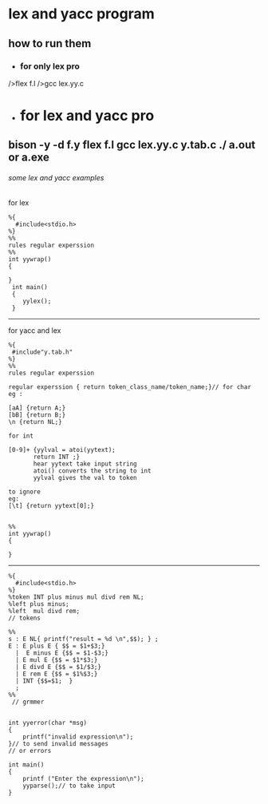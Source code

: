 # lex and yacc program 

## how to run them 
* ###  for only lex pro


/>flex f.l 
/>gcc lex.yy.c

* # for lex and yacc pro 

bison -y -d f.y
flex f.l
gcc lex.yy.c y.tab.c
./ a.out or a.exe
---------------
###### some lex and yacc examples 
for lex 

```
%{
  #include<stdio.h>
%}
%%
rules regular experssion
%%
int yywrap()
{

}
 int main()
 {
    yylex();
 }

 ```
 -------------------------------
 for yacc and lex

 ```
 %{
  #include"y.tab.h"
%}
%%
rules regular experssion

regular experssion { return token_class_name/token_name;}// for char
eg :

[aA] {return A;}
[bB] {return B;}
\n {return NL;}

for int

[0-9]+ {yylval = atoi(yytext);
        return INT ;}
        hear yytext take input string
        atoi() converts the string to int
        yylval gives the val to token 

to ignore 
 eg:
 [\t] {return yytext[0];}


%%
int yywrap()
{
   
}
```
-----------------------------

```
%{
  #include<stdio.h>
%}
%token INT plus minus mul divd rem NL;
%left plus minus;
%left  mul divd rem;
// tokens 

%%
s : E NL{ printf("result = %d \n",$$); } ;
E : E plus E { $$ = $1+$3;}
  |  E minus E {$$ = $1-$3;}
  | E mul E {$$ = $1*$3;}
  | E divd E {$$ = $1/$3;}
  | E rem E {$$ = $1%$3;}
  | INT {$$=$1;  }
  ;
%%
 // grmmer


int yyerror(char *msg)
{
    printf("invalid expression\n");
}// to send invalid messages
// or errors

int main()
{
    printf ("Enter the expression\n");
    yyparse();// to take input
} 
```


 
 
